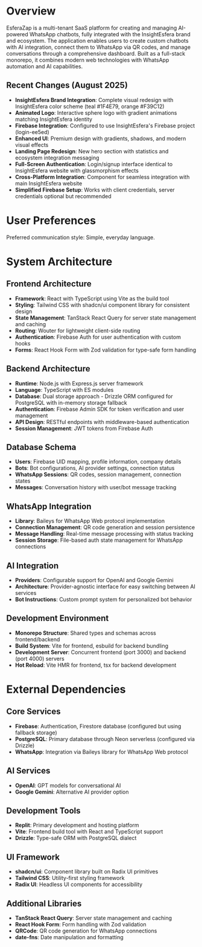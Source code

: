 # Overview

EsferaZap is a multi-tenant SaaS platform for creating and managing AI-powered WhatsApp chatbots, fully integrated with the InsightEsfera brand and ecosystem. The application enables users to create custom chatbots with AI integration, connect them to WhatsApp via QR codes, and manage conversations through a comprehensive dashboard. Built as a full-stack monorepo, it combines modern web technologies with WhatsApp automation and AI capabilities.

## Recent Changes (August 2025)
- **InsightEsfera Brand Integration**: Complete visual redesign with InsightEsfera color scheme (teal #1F4E79, orange #F39C12)
- **Animated Logo**: Interactive sphere logo with gradient animations matching InsightEsfera identity
- **Firebase Integration**: Configured to use InsightEsfera's Firebase project (login-ee5ed)
- **Enhanced UI**: Premium design with gradients, shadows, and modern visual effects
- **Landing Page Redesign**: New hero section with statistics and ecosystem integration messaging
- **Full-Screen Authentication**: Login/signup interface identical to InsightEsfera website with glassmorphism effects
- **Cross-Platform Integration**: Component for seamless integration with main InsightEsfera website
- **Simplified Firebase Setup**: Works with client credentials, server credentials optional but recommended

# User Preferences

Preferred communication style: Simple, everyday language.

# System Architecture

## Frontend Architecture
- **Framework**: React with TypeScript using Vite as the build tool
- **Styling**: Tailwind CSS with shadcn/ui component library for consistent design
- **State Management**: TanStack React Query for server state management and caching
- **Routing**: Wouter for lightweight client-side routing
- **Authentication**: Firebase Auth for user authentication with custom hooks
- **Forms**: React Hook Form with Zod validation for type-safe form handling

## Backend Architecture
- **Runtime**: Node.js with Express.js server framework
- **Language**: TypeScript with ES modules
- **Database**: Dual storage approach - Drizzle ORM configured for PostgreSQL with in-memory storage fallback
- **Authentication**: Firebase Admin SDK for token verification and user management
- **API Design**: RESTful endpoints with middleware-based authentication
- **Session Management**: JWT tokens from Firebase Auth

## Database Schema
- **Users**: Firebase UID mapping, profile information, company details
- **Bots**: Bot configurations, AI provider settings, connection status
- **WhatsApp Sessions**: QR codes, session management, connection states
- **Messages**: Conversation history with user/bot message tracking

## WhatsApp Integration
- **Library**: Baileys for WhatsApp Web protocol implementation
- **Connection Management**: QR code generation and session persistence
- **Message Handling**: Real-time message processing with status tracking
- **Session Storage**: File-based auth state management for WhatsApp connections

## AI Integration
- **Providers**: Configurable support for OpenAI and Google Gemini
- **Architecture**: Provider-agnostic interface for easy switching between AI services
- **Bot Instructions**: Custom prompt system for personalized bot behavior

## Development Environment
- **Monorepo Structure**: Shared types and schemas across frontend/backend
- **Build System**: Vite for frontend, esbuild for backend bundling
- **Development Server**: Concurrent frontend (port 3000) and backend (port 4000) servers
- **Hot Reload**: Vite HMR for frontend, tsx for backend development

# External Dependencies

## Core Services
- **Firebase**: Authentication, Firestore database (configured but using fallback storage)
- **PostgreSQL**: Primary database through Neon serverless (configured via Drizzle)
- **WhatsApp**: Integration via Baileys library for WhatsApp Web protocol

## AI Services
- **OpenAI**: GPT models for conversational AI
- **Google Gemini**: Alternative AI provider option

## Development Tools
- **Replit**: Primary development and hosting platform
- **Vite**: Frontend build tool with React and TypeScript support
- **Drizzle**: Type-safe ORM with PostgreSQL dialect

## UI Framework
- **shadcn/ui**: Component library built on Radix UI primitives
- **Tailwind CSS**: Utility-first styling framework
- **Radix UI**: Headless UI components for accessibility

## Additional Libraries
- **TanStack React Query**: Server state management and caching
- **React Hook Form**: Form handling with Zod validation
- **QRCode**: QR code generation for WhatsApp connections
- **date-fns**: Date manipulation and formatting